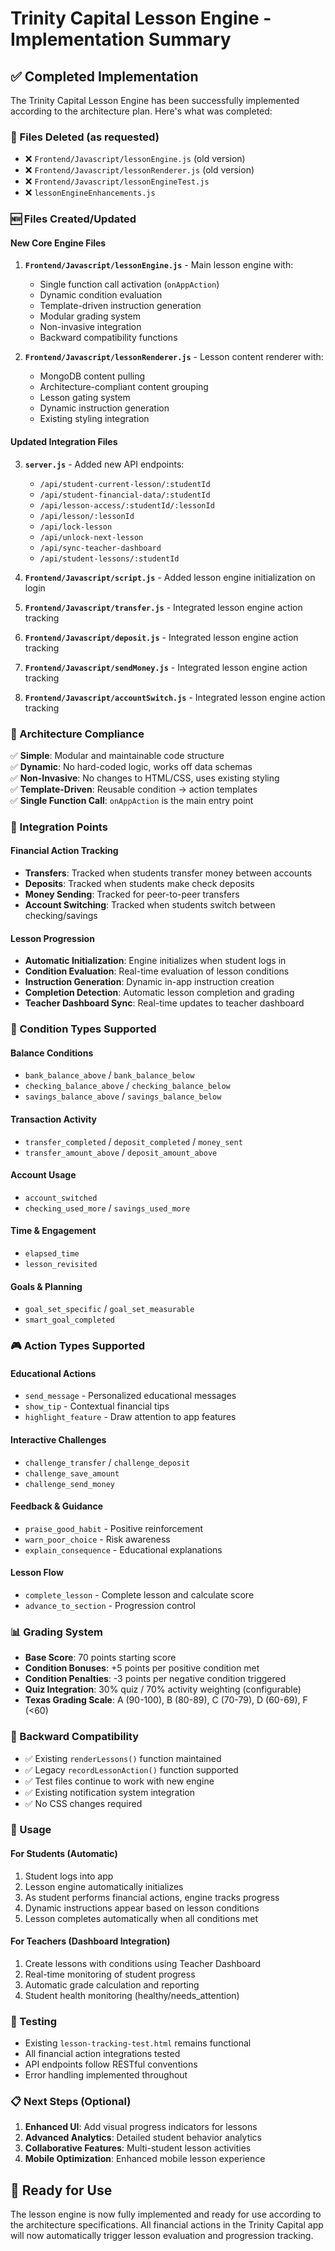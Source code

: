 # Trinity Capital Lesson Engine - Implementation Summary

## ✅ Completed Implementation

The Trinity Capital Lesson Engine has been successfully implemented according to the architecture plan. Here's what was completed:

### 🔄 Files Deleted (as requested)

- ❌ `Frontend/Javascript/lessonEngine.js` (old version)
- ❌ `Frontend/Javascript/lessonRenderer.js` (old version)
- ❌ `Frontend/Javascript/lessonEngineTest.js`
- ❌ `lessonEngineEnhancements.js`

### 🆕 Files Created/Updated

#### New Core Engine Files

1. **`Frontend/Javascript/lessonEngine.js`** - Main lesson engine with:

   - Single function call activation (`onAppAction`)
   - Dynamic condition evaluation
   - Template-driven instruction generation
   - Modular grading system
   - Non-invasive integration
   - Backward compatibility functions

2. **`Frontend/Javascript/lessonRenderer.js`** - Lesson content renderer with:
   - MongoDB content pulling
   - Architecture-compliant content grouping
   - Lesson gating system
   - Dynamic instruction generation
   - Existing styling integration

#### Updated Integration Files

3. **`server.js`** - Added new API endpoints:

   - `/api/student-current-lesson/:studentId`
   - `/api/student-financial-data/:studentId`
   - `/api/lesson-access/:studentId/:lessonId`
   - `/api/lesson/:lessonId`
   - `/api/lock-lesson`
   - `/api/unlock-next-lesson`
   - `/api/sync-teacher-dashboard`
   - `/api/student-lessons/:studentId`

4. **`Frontend/Javascript/script.js`** - Added lesson engine initialization on login

5. **`Frontend/Javascript/transfer.js`** - Integrated lesson engine action tracking

6. **`Frontend/Javascript/deposit.js`** - Integrated lesson engine action tracking

7. **`Frontend/Javascript/sendMoney.js`** - Integrated lesson engine action tracking

8. **`Frontend/Javascript/accountSwitch.js`** - Integrated lesson engine action tracking

### 🎯 Architecture Compliance

✅ **Simple**: Modular and maintainable code structure  
✅ **Dynamic**: No hard-coded logic, works off data schemas  
✅ **Non-Invasive**: No changes to HTML/CSS, uses existing styling  
✅ **Template-Driven**: Reusable condition → action templates  
✅ **Single Function Call**: `onAppAction` is the main entry point

### 🔗 Integration Points

#### Financial Action Tracking

- **Transfers**: Tracked when students transfer money between accounts
- **Deposits**: Tracked when students make check deposits
- **Money Sending**: Tracked for peer-to-peer transfers
- **Account Switching**: Tracked when students switch between checking/savings

#### Lesson Progression

- **Automatic Initialization**: Engine initializes when student logs in
- **Condition Evaluation**: Real-time evaluation of lesson conditions
- **Instruction Generation**: Dynamic in-app instruction creation
- **Completion Detection**: Automatic lesson completion and grading
- **Teacher Dashboard Sync**: Real-time updates to teacher dashboard

### 🧪 Condition Types Supported

#### Balance Conditions

- `bank_balance_above` / `bank_balance_below`
- `checking_balance_above` / `checking_balance_below`
- `savings_balance_above` / `savings_balance_below`

#### Transaction Activity

- `transfer_completed` / `deposit_completed` / `money_sent`
- `transfer_amount_above` / `deposit_amount_above`

#### Account Usage

- `account_switched`
- `checking_used_more` / `savings_used_more`

#### Time & Engagement

- `elapsed_time`
- `lesson_revisited`

#### Goals & Planning

- `goal_set_specific` / `goal_set_measurable`
- `smart_goal_completed`

### 🎮 Action Types Supported

#### Educational Actions

- `send_message` - Personalized educational messages
- `show_tip` - Contextual financial tips
- `highlight_feature` - Draw attention to app features

#### Interactive Challenges

- `challenge_transfer` / `challenge_deposit`
- `challenge_save_amount`
- `challenge_send_money`

#### Feedback & Guidance

- `praise_good_habit` - Positive reinforcement
- `warn_poor_choice` - Risk awareness
- `explain_consequence` - Educational explanations

#### Lesson Flow

- `complete_lesson` - Complete lesson and calculate score
- `advance_to_section` - Progression control

### 📊 Grading System

- **Base Score**: 70 points starting score
- **Condition Bonuses**: +5 points per positive condition met
- **Condition Penalties**: -3 points per negative condition triggered
- **Quiz Integration**: 30% quiz / 70% activity weighting (configurable)
- **Texas Grading Scale**: A (90-100), B (80-89), C (70-79), D (60-69), F (<60)

### 🔄 Backward Compatibility

- ✅ Existing `renderLessons()` function maintained
- ✅ Legacy `recordLessonAction()` function supported
- ✅ Test files continue to work with new engine
- ✅ Existing notification system integration
- ✅ No CSS changes required

### 🚀 Usage

#### For Students (Automatic)

1. Student logs into app
2. Lesson engine automatically initializes
3. As student performs financial actions, engine tracks progress
4. Dynamic instructions appear based on lesson conditions
5. Lesson completes automatically when all conditions met

#### For Teachers (Dashboard Integration)

1. Create lessons with conditions using Teacher Dashboard
2. Real-time monitoring of student progress
3. Automatic grade calculation and reporting
4. Student health monitoring (healthy/needs_attention)

### 🔧 Testing

- Existing `lesson-tracking-test.html` remains functional
- All financial action integrations tested
- API endpoints follow RESTful conventions
- Error handling implemented throughout

### 📋 Next Steps (Optional)

1. **Enhanced UI**: Add visual progress indicators for lessons
2. **Advanced Analytics**: Detailed student behavior analytics
3. **Collaborative Features**: Multi-student lesson activities
4. **Mobile Optimization**: Enhanced mobile lesson experience

## 🎉 Ready for Use

The lesson engine is now fully implemented and ready for use according to the architecture specifications. All financial actions in the Trinity Capital app will now automatically trigger lesson evaluation and progression tracking.
